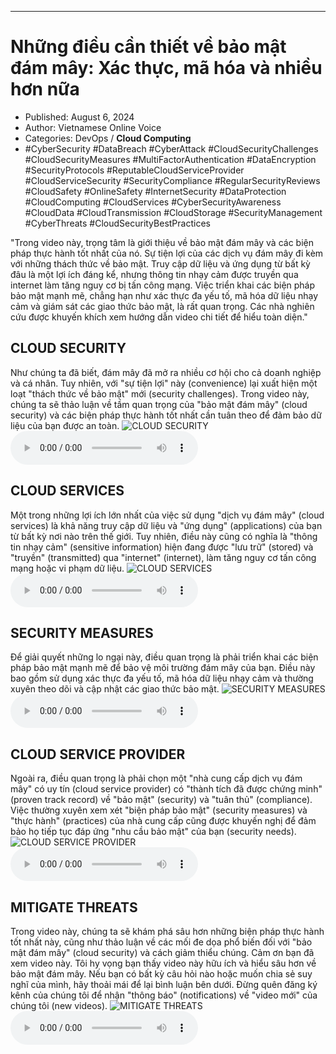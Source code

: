 
---

# Những điều cần thiết về bảo mật đám mây: Xác thực, mã hóa và nhiều hơn nữa

- Published: August 6, 2024
- Author: Vietnamese Online Voice
- Categories: DevOps / **Cloud Computing**
- #CyberSecurity #DataBreach #CyberAttack #CloudSecurityChallenges #CloudSecurityMeasures #MultiFactorAuthentication #DataEncryption #SecurityProtocols #ReputableCloudServiceProvider #CloudServiceSecurity #SecurityCompliance #RegularSecurityReviews #CloudSafety #OnlineSafety #InternetSecurity #DataProtection #CloudComputing #CloudServices #CyberSecurityAwareness #CloudData #CloudTransmission #CloudStorage #SecurityManagement #CyberThreats #CloudSecurityBestPractices

"Trong video này, trọng tâm là giới thiệu về bảo mật đám mây và các biện pháp thực hành tốt nhất của nó. Sự tiện lợi của các dịch vụ đám mây đi kèm với những thách thức về bảo mật. Truy cập dữ liệu và ứng dụng từ bất kỳ đâu là một lợi ích đáng kể, nhưng thông tin nhạy cảm được truyền qua internet làm tăng nguy cơ bị tấn công mạng. Việc triển khai các biện pháp bảo mật mạnh mẽ, chẳng hạn như xác thực đa yếu tố, mã hóa dữ liệu nhạy cảm và giám sát các giao thức bảo mật, là rất quan trọng. Các nhà nghiên cứu được khuyến khích xem hướng dẫn video chi tiết để hiểu toàn diện."


## CLOUD SECURITY

Như chúng ta đã biết, đám mây đã mở ra nhiều cơ hội cho cả doanh nghiệp và cá nhân. Tuy nhiên, với "sự tiện lợi" này (convenience) lại xuất hiện một loạt "thách thức về bảo mật" mới (security challenges). Trong video này, chúng ta sẽ thảo luận về tầm quan trọng của "bảo mật đám mây" (cloud security) và các biện pháp thực hành tốt nhất cần tuân theo để đảm bảo dữ liệu của bạn được an toàn.
![CLOUD SECURITY](https://http-archiver-apis-production-80.schnworks.com/storage/images/transitions/2024-08-06/transition--11312945287-Montserrat-Thin-673AB7.jpg)
<audio controls>
    <source src="https://http-archiver-apis-production-80.schnworks.com/storage/storage/audio/file-13073710248.mp3" type="audio/mpeg">
</audio>



## CLOUD SERVICES

Một trong những lợi ích lớn nhất của việc sử dụng "dịch vụ đám mây" (cloud services) là khả năng truy cập dữ liệu và "ứng dụng" (applications) của bạn từ bất kỳ nơi nào trên thế giới. Tuy nhiên, điều này cũng có nghĩa là "thông tin nhạy cảm" (sensitive information) hiện đang được "lưu trữ" (stored) và "truyền" (transmitted) qua "internet" (internet), làm tăng nguy cơ tấn công mạng hoặc vi phạm dữ liệu.
![CLOUD SERVICES](https://http-archiver-apis-production-80.schnworks.com/storage/images/transitions/2024-08-06/transition--20615980419-Montserrat-Medium-512DA8.jpg)
<audio controls>
    <source src="https://http-archiver-apis-production-80.schnworks.com/storage/storage/audio/file-25418656137.mp3" type="audio/mpeg">
</audio>



## SECURITY MEASURES

Để giải quyết những lo ngại này, điều quan trọng là phải triển khai các biện pháp bảo mật mạnh mẽ để bảo vệ môi trường đám mây của bạn. Điều này bao gồm sử dụng xác thực đa yếu tố, mã hóa dữ liệu nhạy cảm và thường xuyên theo dõi và cập nhật các giao thức bảo mật.
![SECURITY MEASURES](https://http-archiver-apis-production-80.schnworks.com/storage/images/transitions/2024-08-06/transition-1482382879-Montserrat-Regular-4A148C.jpg)
<audio controls>
    <source src="https://http-archiver-apis-production-80.schnworks.com/storage/storage/audio/file-2656462125.mp3" type="audio/mpeg">
</audio>



## CLOUD SERVICE PROVIDER

Ngoài ra, điều quan trọng là phải chọn một "nhà cung cấp dịch vụ đám mây" có uy tín (cloud service provider) có "thành tích đã được chứng minh" (proven track record) về "bảo mật" (security) và "tuân thủ" (compliance). Việc thường xuyên xem xét "biện pháp bảo mật" (security measures) và "thực hành" (practices) của nhà cung cấp cũng được khuyến nghị để đảm bảo họ tiếp tục đáp ứng "nhu cầu bảo mật" của bạn (security needs).
![CLOUD SERVICE PROVIDER](https://http-archiver-apis-production-80.schnworks.com/storage/images/transitions/2024-08-06/transition-14630297408-Montserrat-Regular-673AB7.jpg)
<audio controls>
    <source src="https://http-archiver-apis-production-80.schnworks.com/storage/storage/audio/file-10183888534.mp3" type="audio/mpeg">
</audio>



## MITIGATE THREATS

Trong video này, chúng ta sẽ khám phá sâu hơn những biện pháp thực hành tốt nhất này, cũng như thảo luận về các mối đe dọa phổ biến đối với "bảo mật đám mây" (cloud security) và cách giảm thiểu chúng. Cảm ơn bạn đã xem video này. Tôi hy vọng bạn thấy video này hữu ích và hiểu sâu hơn về bảo mật đám mây. Nếu bạn có bất kỳ câu hỏi nào hoặc muốn chia sẻ suy nghĩ của mình, hãy thoải mái để lại bình luận bên dưới. Đừng quên đăng ký kênh của chúng tôi để nhận "thông báo" (notifications) về "video mới" của chúng tôi (new videos).
![MITIGATE THREATS](https://http-archiver-apis-production-80.schnworks.com/storage/images/transitions/2024-08-06/transition-25819858619-Montserrat-Black-9C27B0.jpg)
<audio controls>
    <source src="https://http-archiver-apis-production-80.schnworks.com/storage/storage/audio/file-23104615664.mp3" type="audio/mpeg">
</audio>

